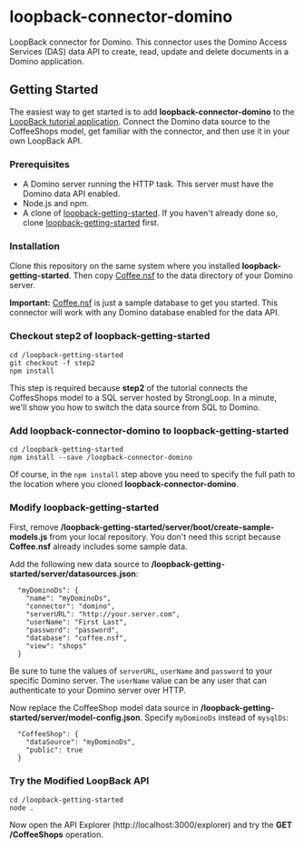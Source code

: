 # loopback-connector-domino

LoopBack connector for Domino.  This connector uses the Domino Access Services (DAS) data API
to create, read, update and delete documents in a Domino application.

## Getting Started

The easiest way to get started is to add **loopback-connector-domino** to the
[LoopBack tutorial application](https://github.com/strongloop/loopback-getting-started).
Connect the Domino data source to the CoffeeShops model, get familiar with the connector,
and then use it in your own LoopBack API.

### Prerequisites

- A Domino server running the HTTP task.  This server must have the Domino data API enabled.
- Node.js and npm.
- A clone of [loopback-getting-started](https://github.com/strongloop/loopback-getting-started).
If you haven't already done so, clone [loopback-getting-started](https://github.com/strongloop/loopback-getting-started) 
first.

### Installation

Clone this repository on the same system where you installed **loopback-getting-started**.  Then 
copy [Coffee.nsf](sample-nsf/Coffee.nsf) to the data directory of your Domino server.

**Important:** [Coffee.nsf](sample-nsf/Coffee.nsf) is just a sample database to get you started.
This connector will work with any Domino database enabled for the data API.

### Checkout step2 of loopback-getting-started

```
cd /loopback-getting-started
git checkout -f step2
npm install
```

This step is required because **step2** of the tutorial connects the CoffesShops model
to a SQL server hosted by StrongLoop.  In a minute, we'll show you how to switch the
data source from SQL to Domino.

### Add loopback-connector-domino to loopback-getting-started

```
cd /loopback-getting-started
npm install --save /loopback-connector-domino
```

Of course, in the `npm install` step above you need to specify the full path to the location
where you cloned **loopback-connector-domino**.

### Modify loopback-getting-started

First, remove **/loopback-getting-started/server/boot/create-sample-models.js** from your local
repository.  You don't need this script because **Coffee.nsf** already includes some
sample data.

Add the following new data source to **/loopback-getting-started/server/datasources.json**:

```
  "myDominoDs": {
    "name": "myDominoDs",
    "connector": "domino",
    "serverURL": "http://your.server.com",
    "userName": "First Last",
    "password": "password",
    "database": "coffee.nsf",
    "view": "shops"
  }
```

Be sure to tune the values of `serverURL`, `userName` and `password` to your specific Domino
server.  The `userName` value can be any user that can authenticate to your Domino server
over HTTP.

Now replace the CoffeeShop model data source in **/loopback-getting-started/server/model-config.json**.
Specify `myDominoDs` instead of `mysqlDs`:

```
  "CoffeeShop": {
    "dataSource": "myDominoDs",
    "public": true
  }
```

### Try the Modified LoopBack API

```
cd /loopback-getting-started
node .
```

Now open the API Explorer (http://localhost:3000/explorer) and try the **GET /CoffeeShops** operation.
